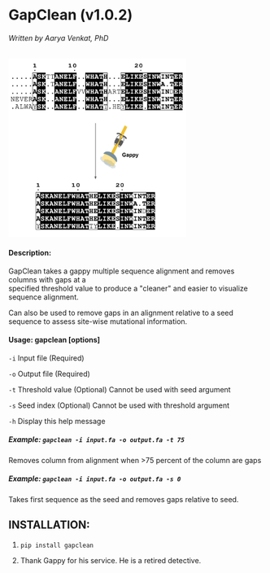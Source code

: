 # GapClean (v1.0.2) 
###### Written by Aarya Venkat, PhD
<img src="gapclean.png" width="350">

#### Description:  
GapClean takes a gappy multiple sequence alignment and removes columns with gaps at a  
specified threshold value to produce a "cleaner" and easier to visualize sequence alignment.

Can also be used to remove gaps in an alignment relative to a seed sequence to assess site-wise mutational
information.  

#### Usage: gapclean [options]

   `-i`   Input file       (Required)

   `-o`   Output file      (Required)

   `-t`   Threshold value  (Optional) Cannot be used with seed argument

   `-s`   Seed index       (Optional) Cannot be used with threshold argument

   `-h`   Display this help message


#####  Example: `gapclean -i input.fa -o output.fa -t 75` 
Removes column from alignment when >75 percent of the column are gaps 

#####  Example: `gapclean -i input.fa -o output.fa -s 0` 
Takes first sequence as the seed and removes gaps relative to seed.

  
  
## INSTALLATION:

1. `pip install gapclean`

2. Thank Gappy for his service. He is a retired detective.
